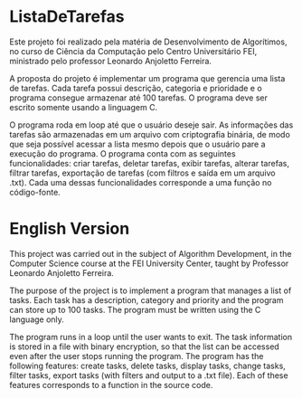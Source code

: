 # ListaDeTarefas

Este projeto foi realizado pela matéria de Desenvolvimento de Algorítimos, no curso de Ciência da Computação pelo Centro Universitário FEI, ministrado pelo professor Leonardo Anjoletto Ferreira.

A proposta do projeto é implementar um programa que gerencia uma lista de tarefas. Cada tarefa possui descrição, categoria e prioridade e o programa consegue armazenar até 100 tarefas. O programa deve ser escrito somente usando a linguagem C.

O programa roda em loop até que o usuário deseje sair. As informações das tarefas são armazenadas em um arquivo com criptografia binária, de modo que seja possível acessar a lista mesmo depois que o usuário pare a execução do programa. O programa conta com as seguintes funcionalidades: criar tarefas, deletar tarefas, exibir tarefas, alterar tarefas, filtrar tarefas, exportação de tarefas (com filtros e saída em um arquivo .txt). Cada uma dessas funcionalidades corresponde a uma função no código-fonte.

# English Version

This project was carried out in the subject of Algorithm Development, in the Computer Science course at the FEI University Center, taught by Professor Leonardo Anjoletto Ferreira.

The purpose of the project is to implement a program that manages a list of tasks. Each task has a description, category and priority and the program can store up to 100 tasks. The program must be written using the C language only.

The program runs in a loop until the user wants to exit. The task information is stored in a file with binary encryption, so that the list can be accessed even after the user stops running the program. The program has the following features: create tasks, delete tasks, display tasks, change tasks, filter tasks, export tasks (with filters and output to a .txt file). Each of these features corresponds to a function in the source code.

